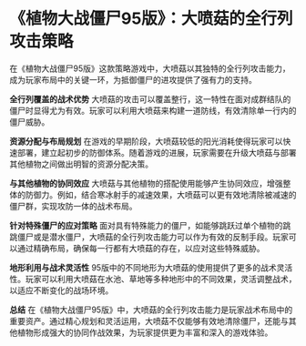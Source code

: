 # 《植物大战僵尸95版》：大喷菇的全行列攻击策略

在《植物大战僵尸95版》这款策略游戏中，大喷菇以其独特的全行列攻击能力，成为玩家布局中的关键一环，为抵御僵尸的进攻提供了强有力的支持。

**全行列覆盖的战术优势**
大喷菇的攻击可以覆盖整行，这一特性在面对成群结队的僵尸时显得尤为有效。玩家可以利用大喷菇来构建一道防线，有效清除单一行内的僵尸威胁。

**资源分配与布局规划**
在游戏的早期阶段，大喷菇较低的阳光消耗使得玩家可以快速部署，建立起初步的防御体系。随着游戏的进展，玩家需要在升级大喷菇与部署其他植物之间做出明智的资源分配决策。

**与其他植物的协同效应**
大喷菇与其他植物的搭配使用能够产生协同效应，增强整体的防御力。例如，结合寒冰射手的减速效果，大喷菇可以更有效地清除被减速的僵尸群，实现攻防一体的战术布局。

**针对特殊僵尸的应对策略**
面对具有特殊能力的僵尸，如能够跳跃过单个植物的跳跳僵尸或是潜水僵尸，大喷菇的全行列攻击能力可以作为有效的反制手段。玩家可以通过精确布局，确保每一行都有大喷菇的存在，以应对这些特殊威胁。

**地形利用与战术灵活性**
95版中的不同地形为大喷菇的使用提供了更多的战术灵活性。玩家可以利用大喷菇在水池、草地等多种地形中的不同效果，灵活调整战术，以适应不断变化的战场环境。

**总结**
在《植物大战僵尸95版》中，大喷菇的全行列攻击能力是玩家战术布局中的重要资产。通过精心规划和灵活运用，大喷菇不仅能够有效地清除僵尸，还能与其他植物形成强大的协同作战效果，为玩家提供更为丰富和深入的游戏体验。